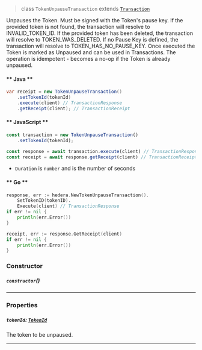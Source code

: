 > class `TokenUnpauseTransaction` extends [`Transaction`](reference/core/Transaction.md)

Unpauses the Token. Must be signed with the Token's pause key.  If the provided
token is not found, the transaction will resolve to INVALID\_TOKEN\_ID.  If the
provided token has been deleted, the transaction will resolve to
TOKEN\_WAS\_DELETED.  If no Pause Key is defined, the transaction will resolve to
TOKEN\_HAS\_NO\_PAUSE\_KEY.  Once executed the Token is marked as Unpaused and can
be used in Transactions.  The operation is idempotent - becomes a no-op if the
Token is already unpaused.

<!-- tabs:start -->

#### ** Java **

```java
var receipt = new TokenUnpauseTransaction()
    .setTokenId(tokenId)
    .execute(client) // TransactionResponse
    .getReceipt(client); // TransactionReceipt
```

#### ** JavaScript **

```javascript
const transaction = new TokenUnpauseTransaction()
    .setTokenId(tokenId);

const response = await transaction.execute(client) // TransactionResponse;
const receipt = await response.getReceipt(client) // TransactionReceipt;
```

- `Duration` is `number` and is the number of seconds

#### ** Go **

```go
response, err := hedera.NewTokenUnpauseTransaction().
    SetTokenID(tokenID).
    Execute(client) // TransactionResponse
if err != nil {
    println(err.Error())
}

receipt, err := response.GetReceipt(client)
if err != nil {
    println(err.Error())
}
```

<!-- tabs:end -->

### Constructor

##### `constructor`()

---

### Properties

##### `tokenId`: [`TokenId`](reference/TokenId.md)

The token to be unpaused.

---
